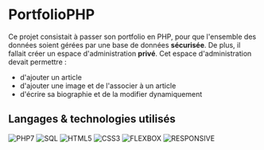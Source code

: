 # PortfolioPHP

Ce projet consistait à passer son portfolio en PHP, pour que l'ensemble des données soient gérées par une base de données <strong>sécurisée</strong>.
  De plus, il fallait créer un espace d'administration <strong>privé</strong>. Cet espace d'administration devait permettre :
* d'ajouter un article
* d'ajouter une image et de l'associer à un article
* d'écrire sa biographie et de la modifier dynamiquement


## Langages & technologies utilisés
![PHP7](https://img.shields.io/badge/-PHP7-green.svg)
![SQL](https://img.shields.io/badge/-SQL-yellow.svg)
![HTML5](https://img.shields.io/badge/-HTML5-orange.svg)
![CSS3](https://img.shields.io/badge/-CSS3-blue.svg)
![FLEXBOX](https://img.shields.io/badge/-FLEXBOX-lightblue.svg)
![RESPONSIVE](https://img.shields.io/badge/-RESPONSIVE-lightgrey.svg)
